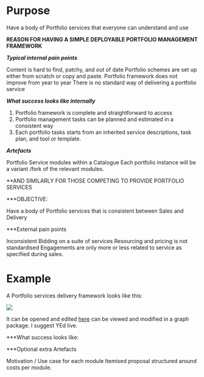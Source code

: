 # Purpose

Have a body of Portfolio services that everyone can understand and use

**REASON FOR HAVING A SIMPLE DEPLOYABLE PORTFOLIO MANAGEMENT FRAMEWORK**

***Typical internal pain points***

Content is hard to find, patchy, and out of date
Portfolio schemes are set up either from scratch or copy and paste. 
Portfolio framework does not improve from year to year
There is no standard way of delivering a portfolio service

***What success looks like internally***

1. Portfolio framework is complete and straightforward to access 
2. Portfolio management tasks can be planned and estimated in a consistent way
3. Each portfolio tasks starts from an inherited service descriptions, task plan, and tool or template.

***Artefacts***

Portfolio Service modules	within a Catalogue
Each portfolio instance will be a variant /fork of the relevant modules. 

**AND SIMILARLY FOR THOSE COMPETING TO PROVIDE PORTFOLIO SERVICES

***OBJECTIVE:

Have a body of Portfolio services that is consistent between Sales and Delivery

***External pain points 

Inconsistent Bidding on a suite of services
Resourcing and pricing is not standardised
Engagements are only more or less related to service as specified during sales.

# Example
A Portfolio services delivery framework looks like this:

![](/images/Portfolio-services-mapped-to-business-needs-Rowland-and-Lewis.png)

It can be opened and edited [here](/Portfolio-services-mapped-to-business-needs-Rowland-and-Lewis.graphml) can be viewed and modified in a graph package. I suggest YEd live.

***What success looks like:

***Optional extra Artefacts

Motivation / Use case for each module
Itemised proposal structured around costs per module. 
